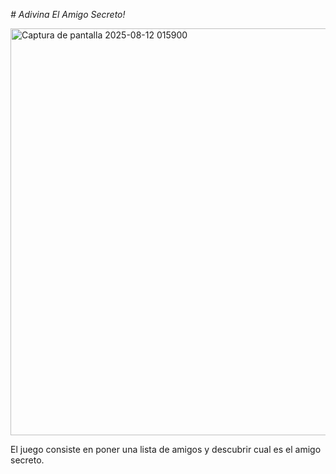  <em> # Adivina El Amigo Secreto! </em>
 
<img width="1000" height="651" alt="Captura de pantalla 2025-08-12 015900" src="https://github.com/user-attachments/assets/b42c0ceb-ee4e-4ecb-8cbd-58897873d947" />

El juego consiste en poner una lista de amigos y descubrir cual es el amigo secreto. 
